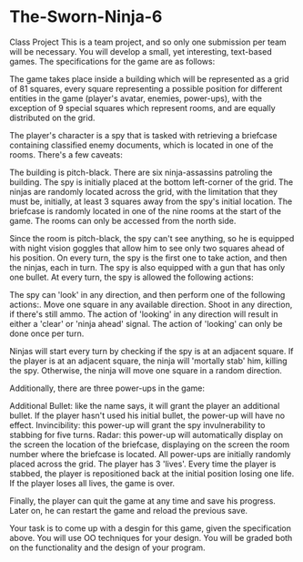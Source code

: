 # The-Sworn-Ninja-6


Class Project
This is a team project, and so only one submission per team will be necessary. You will develop a small, yet interesting, text-based games. The specifications for the game are as follows:

The game takes place inside a building which will be represented as a grid of 81 squares, every square representing a possible position for different entities in the game (player's avatar, enemies, power-ups), with the exception of 9 special squares which represent rooms, and are equally distributed on the grid.

The player's character is a spy that is tasked with retrieving a briefcase containing classified enemy documents, which is located in one of the rooms. There's a few caveats:

The building is pitch-black.
There are six ninja-assassins patroling the building.
The spy is initially placed at the bottom left-corner of the grid. The ninjas are randomly located across the grid, with the limitation that they must be, initially, at least 3 squares away from the spy's initial location. The briefcase is randomly located in one of the nine rooms at the start of the game. The rooms can only be accessed from the north side.

Since the room is pitch-black, the spy can't see anything, so he is equipped with night vision goggles that allow him to see only two squares ahead of his position. On every turn, the spy is the first one to take action, and then the ninjas, each in turn. The spy is also equipped with a gun that has only one bullet. At every turn, the spy is allowed the following actions:

The spy can 'look' in any direction, and then perform one of the following actions:.
Move one square in any available direction.
Shoot in any direction, if there's still ammo.
The action of 'looking' in any direction will result in either a 'clear' or 'ninja ahead' signal. The action of 'looking' can only be done once per turn.

Ninjas will start every turn by checking if the spy is at an adjacent square. If the player is at an adjacent square, the ninja will 'mortally stab' him, killing the spy. Otherwise, the ninja will move one square in a random direction.

Additionally, there are three power-ups in the game:

Additional Bullet: like the name says, it will grant the player an additional bullet. If the player hasn't used his initial bullet, the power-up will have no effect.
Invincibility: this power-up will grant the spy invulnerability to stabbing for five turns.
Radar: this power-up will automatically display on the screen the location of the briefcase, displaying on the screen the room number where the briefcase is located.
All power-ups are initially randomly placed across the grid. The player has 3 'lives'. Every time the player is stabbed, the player is repositioned back at the initial position losing one life. If the player loses all lives, the game is over.

Finally, the player can quit the game at any time and save his progress. Later on, he can restart the game and reload the previous save.

Your task is to come up with a desgin for this game, given the specification above. You will use OO techniques for your design. You will be graded both on the functionality and the design of your program.
